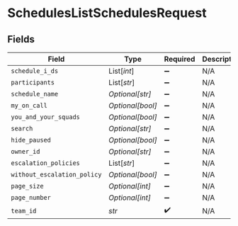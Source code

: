# SchedulesListSchedulesRequest


## Fields

| Field                       | Type                        | Required                    | Description                 |
| --------------------------- | --------------------------- | --------------------------- | --------------------------- |
| `schedule_i_ds`             | List[*int*]                 | :heavy_minus_sign:          | N/A                         |
| `participants`              | List[*str*]                 | :heavy_minus_sign:          | N/A                         |
| `schedule_name`             | *Optional[str]*             | :heavy_minus_sign:          | N/A                         |
| `my_on_call`                | *Optional[bool]*            | :heavy_minus_sign:          | N/A                         |
| `you_and_your_squads`       | *Optional[bool]*            | :heavy_minus_sign:          | N/A                         |
| `search`                    | *Optional[str]*             | :heavy_minus_sign:          | N/A                         |
| `hide_paused`               | *Optional[bool]*            | :heavy_minus_sign:          | N/A                         |
| `owner_id`                  | *Optional[str]*             | :heavy_minus_sign:          | N/A                         |
| `escalation_policies`       | List[*str*]                 | :heavy_minus_sign:          | N/A                         |
| `without_escalation_policy` | *Optional[bool]*            | :heavy_minus_sign:          | N/A                         |
| `page_size`                 | *Optional[int]*             | :heavy_minus_sign:          | N/A                         |
| `page_number`               | *Optional[int]*             | :heavy_minus_sign:          | N/A                         |
| `team_id`                   | *str*                       | :heavy_check_mark:          | N/A                         |